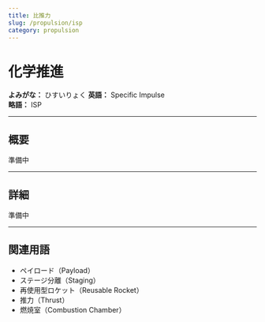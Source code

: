 ```yaml
---
title: 比推力
slug: /propulsion/isp
category: propulsion
---
```


# 化学推進

**よみがな：** ひすいりょく 
**英語：** Specific Impulse  
**略語：** ISP 　

---

## 概要

準備中

---

## 詳細

準備中

---

## 関連用語

- ペイロード（Payload）
- ステージ分離（Staging）
- 再使用型ロケット（Reusable Rocket）
- 推力（Thrust）
- 燃焼室（Combustion Chamber）
